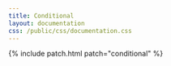 ```yaml
---
title: Conditional
layout: documentation
css: /public/css/documentation.css
---
```


{% include patch.html patch="conditional" %}

